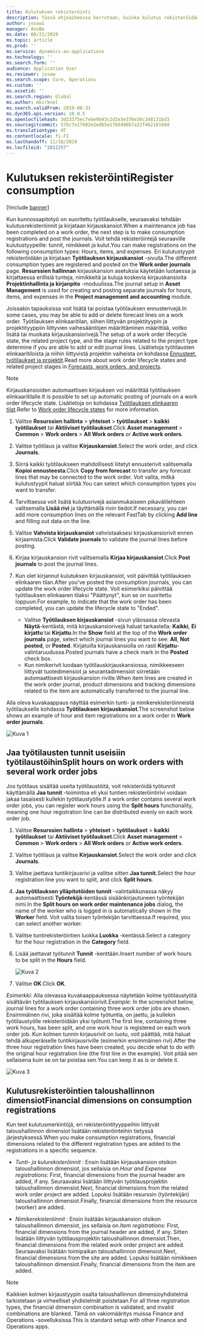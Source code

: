 ```yaml
---
title: Kulutuksen rekisteröinti
description: Tässä ohjeaiheessa kerrotaan, kuinka kulutus rekisteröidään resurssien hallinnassa.
author: josaw1
manager: AnnBe
ms.date: 08/21/2019
ms.topic: article
ms.prod: ''
ms.service: dynamics-ax-applications
ms.technology: ''
ms.search.form: ''
audience: Application User
ms.reviewer: josaw
ms.search.scope: Core, Operations
ms.custom: ''
ms.assetid: ''
ms.search.region: Global
ms.author: mkirknel
ms.search.validFrom: 2019-08-31
ms.dyn365.ops.version: 10.0.5
ms.openlocfilehash: 3d23375ec7ebe9b43c2d2e3e376e26c348131bd3
ms.sourcegitcommit: 57bc7e17682e2edb5e1766496b7a22f4621819dd
ms.translationtype: HT
ms.contentlocale: fi-FI
ms.lasthandoff: 11/18/2019
ms.locfileid: "2812257"
---
```

# <a name="register-consumption"></a><span data-ttu-id="11271-103">Kulutuksen rekisteröinti</span><span class="sxs-lookup"><span data-stu-id="11271-103">Register consumption</span></span>

[!include [banner](../../includes/banner.md)]

 

<span data-ttu-id="11271-104">Kun kunnossapitotyö on suoritettu työtilaukselle, seuraavaksi tehdään kulutusrekisteröinnit ja kirjataan kirjauskansiot.</span><span class="sxs-lookup"><span data-stu-id="11271-104">When a maintenance job has been completed on a work order, the next step is to make consumption registrations and post the journals.</span></span> <span data-ttu-id="11271-105">Voit tehdä rekisteröintejä seuraaville kulutustyypeille: tunnit, nimikkeet ja kulut.</span><span class="sxs-lookup"><span data-stu-id="11271-105">You can make registrations on the following consumption types: Hours, items, and expenses.</span></span> <span data-ttu-id="11271-106">Eri kulutustyypit rekisteröidään ja kirjataan **Työtilauksen kirjauskansiot** -sivulla.</span><span class="sxs-lookup"><span data-stu-id="11271-106">The different consumption types are registered and posted on the **Work order journals** page.</span></span> <span data-ttu-id="11271-107">**Resurssien hallinnan** kirjauskansion asetuksia käytetään luotaessa ja kirjattaessa erillisiä tunteja, nimikkeitä ja kuluja koskevia kirjauskansioita **Projektinhallinta ja kirjanpito** -moduulissa.</span><span class="sxs-lookup"><span data-stu-id="11271-107">The journal setup in **Asset Management** is used for creating and posting separate journals for hours, items, and expenses in the **Project management and accounting** module.</span></span>

<span data-ttu-id="11271-108">Joissakin tapauksissa voit lisätä tai poistaa työtilauksen ennusterivejä.</span><span class="sxs-lookup"><span data-stu-id="11271-108">In some cases, you may be able to add or delete forecast lines on a work order.</span></span> <span data-ttu-id="11271-109">Työtilauksen elinkaaritilan, siihen liittyvän projektityypin ja projektityyppiin liittyvien vaihesääntöjen määrittäminen määrittää, voitko lisätä tai muokata kirjauskansiorivejä.</span><span class="sxs-lookup"><span data-stu-id="11271-109">The setup of a work order lifecycle state, the related project type, and the stage rules related to the project type determine if you are able to add or edit journal lines.</span></span> <span data-ttu-id="11271-110">Lisätietoja työtilausten elinkaaritiloista ja niihin liittyvistä projektin vaiheista on kohdassa [Ennusteet, työtilaukset ja projektit](../integration-to-project-management-and-accounting/forecasts-work-orders-and-projects.md).</span><span class="sxs-lookup"><span data-stu-id="11271-110">Read more about work order lifecycle states and related project stages in [Forecasts, work orders, and projects](../integration-to-project-management-and-accounting/forecasts-work-orders-and-projects.md).</span></span>

>[!NOTE]
><span data-ttu-id="11271-111">Kirjauskansioiden automaattisen kirjauksen voi määrittää työtilauksen elinkaaritilalle.</span><span class="sxs-lookup"><span data-stu-id="11271-111">It is possible to set up automatic posting of journals on a work order lifecycle state.</span></span> <span data-ttu-id="11271-112">Lisätietoja on kohdassa [Työtilauksen elinkaaren tilat](../setup-for-work-orders/work-order-lifecycle-states.md).</span><span class="sxs-lookup"><span data-stu-id="11271-112">Refer to [Work order lifecycle states](../setup-for-work-orders/work-order-lifecycle-states.md) for more information.</span></span>

1. <span data-ttu-id="11271-113">Valitse **Resurssien hallinta** >  **yhteiset** >  **työtilaukset** >  **kaikki työtilaukset** tai **Aktiiviset työtilaukset**.</span><span class="sxs-lookup"><span data-stu-id="11271-113">Click **Asset management** > **Common** > **Work orders** > **All Work orders** or **Active work orders**.</span></span>

2. <span data-ttu-id="11271-114">Valitse työtilaus ja valitse **Kirjauskansiot**.</span><span class="sxs-lookup"><span data-stu-id="11271-114">Select the work order, and click **Journals**.</span></span>

3. <span data-ttu-id="11271-115">Siirrä kaikki työtilaukseen mahdollisesti liitetyt ennusterivit valitsemalla **Kopioi ennusteesta**.</span><span class="sxs-lookup"><span data-stu-id="11271-115">Click **Copy from forecast** to transfer any forecast lines that may be connected to the work order.</span></span> <span data-ttu-id="11271-116">Voit valita, mitkä kulutustyypit haluat siirtää.</span><span class="sxs-lookup"><span data-stu-id="11271-116">You can select which consumption types you want to transfer.</span></span>

4. <span data-ttu-id="11271-117">Tarvittaessa voit lisätä kulutusrivejä asianmukaiseen pikavälilehteen valitsemalla **Lisää rivi** ja täyttämällä rivin tiedot.</span><span class="sxs-lookup"><span data-stu-id="11271-117">If necessary, you can add more consumption lines on the relevant FastTab by clicking **Add line** and filling out data on the line.</span></span>

5. <span data-ttu-id="11271-118">Valitse **Vahvista kirjauskansiot** vahvistaaksesi kirjauskansiorivit ennen kirjaamista.</span><span class="sxs-lookup"><span data-stu-id="11271-118">Click **Validate journals** to validate the journal lines before posting.</span></span>

6. <span data-ttu-id="11271-119">Kirjaa kirjauskansion rivit valitsemalla **Kirjaa kirjauskansiot**.</span><span class="sxs-lookup"><span data-stu-id="11271-119">Click **Post journals** to post the journal lines.</span></span>

7. <span data-ttu-id="11271-120">Kun olet kirjannut kulutuksen kirjauskansiot, voit päivittää työtilauksen elinkaaren tilan.</span><span class="sxs-lookup"><span data-stu-id="11271-120">After you've posted the consumption journals, you can update the work order lifecycle state.</span></span> <span data-ttu-id="11271-121">Voit esimerkiksi päivittää työtilauksen elinkaaren tilaksi "Päättynyt", kun se on suoritettu loppuun.</span><span class="sxs-lookup"><span data-stu-id="11271-121">For example, to indicate that the work order has been completed, you can update the lifecycle state to "Ended".</span></span>

    - <span data-ttu-id="11271-122">Valitse **Työtilauksen kirjauskansiot** -sivun yläosassa olevasta **Näytä**-kentästä, mitä kirjauskansiorivejä haluat tarkastella: **Kaikki**, **Ei kirjattu** tai **Kirjattu**.</span><span class="sxs-lookup"><span data-stu-id="11271-122">In the **Show** field at the top of the **Work order journals** page, select which journal lines you want to see: **All**, **Not posted**, or **Posted**.</span></span> <span data-ttu-id="11271-123">Kirjatuilla kirjauskansiolla on rasti **Kirjattu**-valintaruudussa.</span><span class="sxs-lookup"><span data-stu-id="11271-123">Posted journals have a check mark in the **Posted** check box.</span></span>  
    - <span data-ttu-id="11271-124">Kun nimikerivit luodaan työtilauskirjauskansiossa, nimikkeeseen liittyvät tuotedimensiot ja seurantadimensiot siirretään automaattisesti kirjauskansion riville.</span><span class="sxs-lookup"><span data-stu-id="11271-124">When item lines are created in the work order journal, product dimensions and tracking dimensions related to the item are automatically transferred to the journal line.</span></span>  

<span data-ttu-id="11271-125">Alla oleva kuvakaappaus näyttää esimerkin tunti- ja nimikerekisteröinneistä työtilaukselle kohdassa **Työtilauksen kirjauskansiot**.</span><span class="sxs-lookup"><span data-stu-id="11271-125">The screenshot below shows an example of hour and item registrations on a work order in **Work order journals**.</span></span>

![Kuva 1](media/01-consumption.png)


## <a name="split-hours-on-work-orders-with-several-work-order-jobs"></a><span data-ttu-id="11271-127">Jaa työtilausten tunnit useisiin työtilaustöihin</span><span class="sxs-lookup"><span data-stu-id="11271-127">Split hours on work orders with several work order jobs</span></span>

<span data-ttu-id="11271-128">Jos työtilaus sisältää useita työtilaustöitä, voit rekisteröidä työtunnit käyttämällä **Jaa tunnit** -toimintoa eli yksi tuntien rekisteröintirivi voidaan jakaa tasaisesti kullekin työtilaustyölle.</span><span class="sxs-lookup"><span data-stu-id="11271-128">If a work order contains several work order jobs, you can register work hours using the **Split hours** functionality, meaning one hour registration line can be distributed evenly on each work order job.</span></span>

1. <span data-ttu-id="11271-129">Valitse **Resurssien hallinta** >  **yhteiset** >  **työtilaukset** >  **kaikki työtilaukset** tai **Aktiiviset työtilaukset**.</span><span class="sxs-lookup"><span data-stu-id="11271-129">Click **Asset management** > **Common** > **Work orders** > **All Work orders** or **Active work orders**.</span></span>

2. <span data-ttu-id="11271-130">Valitse työtilaus ja valitse **Kirjauskansiot**.</span><span class="sxs-lookup"><span data-stu-id="11271-130">Select the work order and click **Journals**.</span></span>

3. <span data-ttu-id="11271-131">Valitse jaettava tuntikirjausrivi ja valitse sitten **Jaa tunnit.**</span><span class="sxs-lookup"><span data-stu-id="11271-131">Select the hour registration line you want to split, and click **Split hours**.</span></span>

4. <span data-ttu-id="11271-132">**Jaa työtilauksen ylläpitotöiden tunnit** -valintaikkunassa näkyy automaattisesti **Työntekijä**-kentässä sisäänkirjautuneen työntekijän nimi.</span><span class="sxs-lookup"><span data-stu-id="11271-132">In the **Split hours on work order maintenance jobs** dialog, the name of the worker who is logged in is automatically shown in the **Worker** field.</span></span> <span data-ttu-id="11271-133">Voit valita toisen työntekijän tarvittaessa.</span><span class="sxs-lookup"><span data-stu-id="11271-133">If required, you can select another worker.</span></span>

5. <span data-ttu-id="11271-134">Valitse tuntirekisteröintien luokka **Luokka** -kentässä.</span><span class="sxs-lookup"><span data-stu-id="11271-134">Select a category for the hour registration in the **Category** field.</span></span>

6. <span data-ttu-id="11271-135">Lisää jaettavat työtunnit **Tunnit** -kenttään.</span><span class="sxs-lookup"><span data-stu-id="11271-135">Insert number of work hours to be split in the **Hours** field.</span></span>

    ![Kuva 2](media/02-consumption.png)

7. <span data-ttu-id="11271-137">Valitse **OK**.</span><span class="sxs-lookup"><span data-stu-id="11271-137">Click **OK**.</span></span>

<span data-ttu-id="11271-138">*Esimerkki:* Alla olevassa kuvakaappauksessa näytetään kolme työtilaustyötä sisältävän työtilauksen kirjauskansiorivit.</span><span class="sxs-lookup"><span data-stu-id="11271-138">*Example:* In the screenshot below, journal lines for a work order containing three work order jobs are shown.</span></span> <span data-ttu-id="11271-139">Ensimmäinen rivi, joka sisältää kolme työtuntia, on jaettu, ja kullekin työtilaustyölle rekisteröidään yksi työtunti.</span><span class="sxs-lookup"><span data-stu-id="11271-139">The first line, containing three work hours, has been split, and one work hour is registered on each work order job.</span></span> <span data-ttu-id="11271-140">Kun kolmen tunnin kirjausrivit on luotu, voit päättää, mitä haluat tehdä alkuperäiselle tuntikirjausriville (esimerkin ensimmäinen rivi).</span><span class="sxs-lookup"><span data-stu-id="11271-140">After the three hour registration lines have been created, you decide what to do with the original hour registration line (the first line in the example).</span></span> <span data-ttu-id="11271-141">Voit pitää sen sellaisena kuin se on tai poistaa sen.</span><span class="sxs-lookup"><span data-stu-id="11271-141">You can keep it as is or delete it.</span></span> 

![Kuva 3](media/03-consumption.png)

## <a name="financial-dimensions-on-consumption-registrations"></a><span data-ttu-id="11271-143">Kulutusrekisteröintien taloushallinnon dimensiot</span><span class="sxs-lookup"><span data-stu-id="11271-143">Financial dimensions on consumption registrations</span></span>

<span data-ttu-id="11271-144">Kun teet kulutusmerkintöjä, eri rekisteröintityyppeihin liittyvät taloushallinnon dimensiot lisätään rekisteröinteihin tietyssä järjestyksessä.</span><span class="sxs-lookup"><span data-stu-id="11271-144">When you make consumption registrations, financial dimensions related to the different registration types are added to the registrations in a specific sequence.</span></span> 

- <span data-ttu-id="11271-145">*Tunti- ja kulurekisteröinnit* : Ensin lisätään kirjauskansion otsikon taloushallinnon dimensiot, jos sellaisia on.</span><span class="sxs-lookup"><span data-stu-id="11271-145">*Hour and Expense registrations:* First, financial dimensions from the journal header are added, if any.</span></span> <span data-ttu-id="11271-146">Seuraavaksi lisätään liittyvän työtilausprojektin taloushallinnon dimensiot.</span><span class="sxs-lookup"><span data-stu-id="11271-146">Next, financial dimensions from the related work order project are added.</span></span> <span data-ttu-id="11271-147">Lopuksi lisätään resurssin (työntekijän) taloushallinnon dimensiot.</span><span class="sxs-lookup"><span data-stu-id="11271-147">Finally, financial dimensions from the resource (worker) are added.</span></span>

- <span data-ttu-id="11271-148">*Nimikerekisteröinnit* : Ensin lisätään kirjauskansion otsikon taloushallinnon dimensiot, jos sellaisia on.</span><span class="sxs-lookup"><span data-stu-id="11271-148">*Item registrations:* First, financial dimensions from the journal header are added, if any.</span></span> <span data-ttu-id="11271-149">Sitten lisätään liittyvän työtilausprojektin taloushallinnon dimensiot.</span><span class="sxs-lookup"><span data-stu-id="11271-149">Then, financial dimensions from the related work order project are added.</span></span> <span data-ttu-id="11271-150">Seuraavaksi lisätään toimipaikan taloushallinnon dimensiot.</span><span class="sxs-lookup"><span data-stu-id="11271-150">Next, financial dimensions from the site are added.</span></span> <span data-ttu-id="11271-151">Lopuksi lisätään nimikkeen taloushallinnon dimensiot.</span><span class="sxs-lookup"><span data-stu-id="11271-151">Finally, financial dimensions from the item are added.</span></span>

>[!NOTE]
><span data-ttu-id="11271-152">Kaikkien kolmen kirjaustyypin osalta taloushallinnon dimensioyhdistelmä tarkistetaan ja virheelliset yhdistelmät poistetaan.</span><span class="sxs-lookup"><span data-stu-id="11271-152">For all three registration types, the financial dimension combination is validated, and invalid combinations are blanked.</span></span> <span data-ttu-id="11271-153">Tämä on vakiomääritys muissa Finance and Operations -sovelluksissa.</span><span class="sxs-lookup"><span data-stu-id="11271-153">This is standard setup with other Finance and Operations apps.</span></span>

